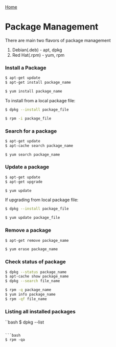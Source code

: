 [Home](/index.html "Home")  

# Package Management  

There are main two flavors of package management  
1. Debian(.deb) - apt, dpkg  
2. Red Hat(.rpm) - yum, rpm  

### Install a Package  

```bash
$ apt-get update
$ apt-get install package_name
```

```bash
$ yum install package_name
```  

To install from a local package file:  

```bash
$ dpkg --install package_file
```  

```bash
$ rpm -i package_file
```  

### Search for a package  

```bash
$ apt-get update
$ apt-cache search package_name
```

```bash
$ yum search package_name
```  

### Update a package  

```bash
$ apt-get update
$ apt-get upgrade
```  

```bash
$ yum update
```  

If upgrading from local package file:  

```bash
$ dpkg --install package_file
```  

```bash
$ yum update package_file
```  

### Remove a package  

```bash
$ apt-get remove package_name
```  

```bash
$ yum erase package_name
```  

### Check status of package  

```bash
$ dpkg --status package_name
$ apt-cache show package_name
$ dpkg --search file_name
```  

```bash
$ rpm -q package_name
$ yum info package_name
$ rpm -qf file_name
```  

### Listing all installed packages  

``bash
$ dpkg --list
```  

```bash
$ rpm -qa
```  
